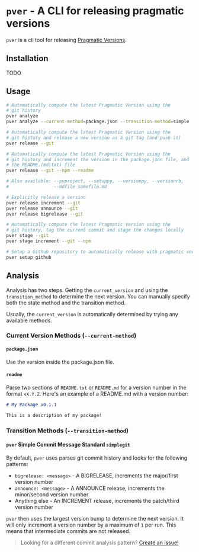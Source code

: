 # `pver` - A CLI for releasing pragmatic versions

`pver` is a cli tool for releasing [Pragmatic Versions](https://pragmaticversioning.com).

## Installation

TODO

## Usage

```bash
# Automatically compute the latest Pragmatic Version using the
# git history
pver analyze
pver analyze --current-method=package.json --transition-method=simple

# Automatically compute the latest Pragmatic Version using the
# git history and release a new version as a git tag (and push it)
pver release --git

# Automatically compute the latest Pragmatic Version using the
# git history and increment the version in the package.json file, and
# the README.(md|txt) file
pver release --git --npm --readme

# Also available: --pyproject, --setuppy, --versionpy, --versionrb,
#                 --mdfile somefile.md

# Explicitly release a version
pver release increment --git
pver release announce --git
pver release bigrelease --git

# Automatically compute the latest Pragmatic Version using the
# git history, tag the current commit and stage the changes locally
pver stage --git
pver stage increment --git --npm

# Setup a Github repository to automatically release with pragmatic versions
pver setup github
```

## Analysis

Analysis has two steps. Getting the `current_version` and using the `transition_method` to
determine the next version. You can manually specify both the state method and
the transition method.

Usually, the `current_version` is automatically determined by trying any available methods.

### Current Version Methods (`--current-method`)

#### `package.json`

Use the version inside the package.json file.

#### `readme`

Parse two sections of `README.txt` or `README.md` for a version number in the
format `vX.Y.Z`. Here's an example of a README.md with a version number:

```md
# My Package v0.1.1

This is a description of my package!
```

### Transition Methods (`--transition-method`)

#### `pver` Simple Commit Message Standard `simplegit`

By default, `pver` uses parses git commit history and looks for the following patterns:

- `bigrelease: <message>` - A BIGRELEASE, increments the major/first version number
- `announce: <message>` - A ANNOUNCE release, increments the minor/second version number
- Anything else - An INCREMENT release, increments the patch/third version number

`pver` then uses the largest version bump to determine the next version. It will
only increment a version number by a maximum of `1` per run. This means that
intermediate commits are not released.

> Looking for a different commit analysis pattern? [Create an issue!](#)